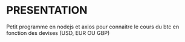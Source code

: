 # PRESENTATION 

Petit programme en nodejs et axios pour connaitre le cours du btc en fonction des devises (USD, EUR OU GBP)
